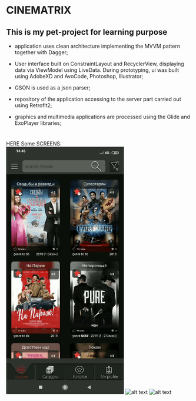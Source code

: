 # **CINEMATRIX**

## This is my pet-project for learning purpose

* application uses clean architecture implementing the MVVM pattern together
with Dagger;

* User interface built on ConstraintLayout and RecyclerView, displaying data via
ViewModel using LiveData. During prototyping, ui was built using AdobeXD and AvoCode, Photoshop, Illustrator; 

* GSON is used as a json parser;

* repository of the application accessing to the server part carried out using
Retrofit2;

* graphics and multimedia applications are processed using the Glide and
ExoPlayer libraries;
#
HERE Some SCREENS: <br>
![alt text][screen_1] ![alt text][screen_2] ![alt text][screen_3]  

[screen_1]: https://github.com/Fleival/Cinematrix/blob/master/GIF/screen_1.gif  

[screen_2]: https://github.com/Fleival/Cinematrix/blob/master/GIF/screen_2.gif  

[screen_3]: https://github.com/Fleival/Cinematrix/blob/master/GIF/screen_3.gif  